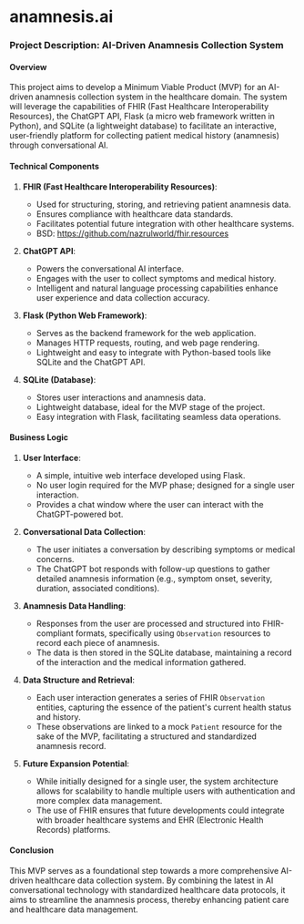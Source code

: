 # anamnesis.ai

### Project Description: AI-Driven Anamnesis Collection System

#### Overview

This project aims to develop a Minimum Viable Product (MVP) for an AI-driven
anamnesis collection system in the healthcare domain. The system will leverage
the capabilities of FHIR (Fast Healthcare Interoperability Resources), the
ChatGPT API, Flask (a micro web framework written in Python), and SQLite (a
lightweight database) to facilitate an interactive, user-friendly platform for
collecting patient medical history (anamnesis) through conversational AI.

#### Technical Components

1. **FHIR (Fast Healthcare Interoperability Resources)**:

   - Used for structuring, storing, and retrieving patient anamnesis data.
   - Ensures compliance with healthcare data standards.
   - Facilitates potential future integration with other healthcare systems.
   - BSD: https://github.com/nazrulworld/fhir.resources

2. **ChatGPT API**:

   - Powers the conversational AI interface.
   - Engages with the user to collect symptoms and medical history.
   - Intelligent and natural language processing capabilities enhance user
     experience and data collection accuracy.

3. **Flask (Python Web Framework)**:

   - Serves as the backend framework for the web application.
   - Manages HTTP requests, routing, and web page rendering.
   - Lightweight and easy to integrate with Python-based tools like SQLite and
     the ChatGPT API.

4. **SQLite (Database)**:
   - Stores user interactions and anamnesis data.
   - Lightweight database, ideal for the MVP stage of the project.
   - Easy integration with Flask, facilitating seamless data operations.

#### Business Logic

1. **User Interface**:

   - A simple, intuitive web interface developed using Flask.
   - No user login required for the MVP phase; designed for a single user
     interaction.
   - Provides a chat window where the user can interact with the ChatGPT-powered
     bot.

2. **Conversational Data Collection**:

   - The user initiates a conversation by describing symptoms or medical
     concerns.
   - The ChatGPT bot responds with follow-up questions to gather detailed
     anamnesis information (e.g., symptom onset, severity, duration, associated
     conditions).

3. **Anamnesis Data Handling**:

   - Responses from the user are processed and structured into FHIR-compliant
     formats, specifically using `Observation` resources to record each piece of
     anamnesis.
   - The data is then stored in the SQLite database, maintaining a record of the
     interaction and the medical information gathered.

4. **Data Structure and Retrieval**:

   - Each user interaction generates a series of FHIR `Observation` entities,
     capturing the essence of the patient's current health status and history.
   - These observations are linked to a mock `Patient` resource for the sake of
     the MVP, facilitating a structured and standardized anamnesis record.

5. **Future Expansion Potential**:
   - While initially designed for a single user, the system architecture allows
     for scalability to handle multiple users with authentication and more
     complex data management.
   - The use of FHIR ensures that future developments could integrate with
     broader healthcare systems and EHR (Electronic Health Records) platforms.

#### Conclusion

This MVP serves as a foundational step towards a more comprehensive AI-driven
healthcare data collection system. By combining the latest in AI conversational
technology with standardized healthcare data protocols, it aims to streamline
the anamnesis process, thereby enhancing patient care and healthcare data
management.
